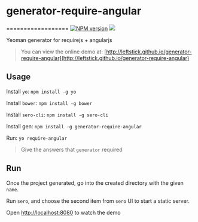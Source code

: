 # generator-require-angular #
==================
[![NPM version][npm-image]][npm-url] ![][david-url]

Yeoman generator for requirejs + angularjs

> You can view the online demo at: [http://leftstick.github.io/generator-require-angular](http://leftstick.github.io/generator-require-angular)

## Usage ##

Install `yo`: `npm install -g yo`

Install `bower`: `npm install -g bower`

Install `sero-cli`: `npm install -g sero-cli`

Install gen: `npm install -g generator-require-angular`

Run: `yo require-angular`

> Give the answers that `generator` required

## Run ##

Once the project generated, go into the created directory with the given `name`.

Run `sero`, and choose the second item from `sero` UI to start a static server.

Open [http://localhost:8080](http://localhost:8080) to watch the demo

[npm-url]: https://npmjs.org/package/generator-require-angular
[npm-image]: https://badge.fury.io/js/generator-require-angular.png
[david-url]: https://david-dm.org/leftstick/generator-require-angular.png